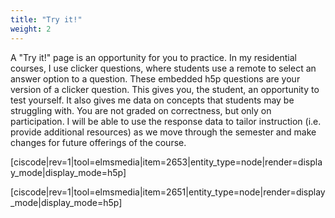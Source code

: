```yaml
---
title: "Try it!"
weight: 2
---
```


A "Try it!" page is an opportunity for you to practice.  In my residential courses, I use clicker questions, where students use a remote to select an answer option to a question.   These embedded h5p questions are your version of a clicker question.  This gives you, the student, an opportunity to test yourself.  It also gives me data on concepts that students may be struggling with.  You are not graded on correctness, but only on participation.  I will be able to use the response data to tailor instruction (i.e. provide additional resources) as we move through the semester and make changes for future offerings of the course.


[ciscode|rev=1|tool=elmsmedia|item=2653|entity_type=node|render=display_mode|display_mode=h5p]

[ciscode|rev=1|tool=elmsmedia|item=2651|entity_type=node|render=display_mode|display_mode=h5p]